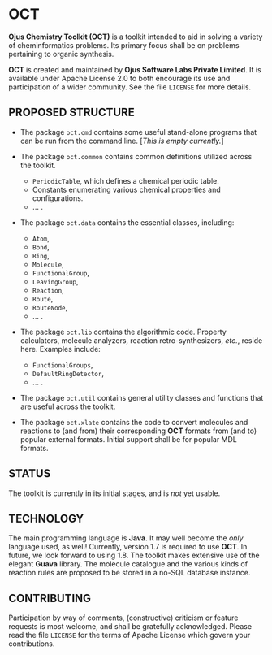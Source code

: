 OCT
===
__Ojus Chemistry Toolkit (OCT)__ is a toolkit intended to aid in solving a variety of cheminformatics problems.  Its primary focus shall be on problems pertaining to organic synthesis.

__OCT__ is created and maintained by __Ojus Software Labs Private Limited__.  It is available under Apache License 2.0 to both encourage its use and participation of a wider community.  See the file `LICENSE` for more details.

PROPOSED STRUCTURE
------------------
*  The package `oct.cmd` contains some useful stand-alone programs that can be run from the command line.  [_This is empty currently._]

*  The package `oct.common` contains common definitions utilized across the toolkit.
   -  `PeriodicTable`, which defines a chemical periodic table.
   -   Constants enumerating various chemical properties and configurations.
   -  ... .

*  The package `oct.data` contains the essential classes, including:
   -  `Atom`,
   -  `Bond`,
   -  `Ring`,
   -  `Molecule`,
   -  `FunctionalGroup`,
   -  `LeavingGroup`,
   -  `Reaction`,
   -  `Route`,
   -  `RouteNode`,
   -   ... .

*  The package `oct.lib` contains the algorithmic code.  Property calculators, molecule analyzers, reaction retro-synthesizers, _etc._, reside here.  Examples include:
   -  `FunctionalGroups`,
   -  `DefaultRingDetector`,
   -  ... .

*  The package `oct.util` contains general utility classes and functions that are useful across the toolkit.

*  The package `oct.xlate` contains the code to convert molecules and reactions to (and from) their corresponding __OCT__ formats from (and to) popular external formats.  Initial support shall be for popular MDL formats.

STATUS
------
The toolkit is currently in its initial stages, and is _not_ yet usable.

TECHNOLOGY
----------
The main programming language is __Java__.  It may well become the _only_ language used, as well!  Currently, version 1.7 is required to use __OCT__.  In future, we look forward to using 1.8.  The toolkit makes extensive use of the elegant __Guava__ library.  The molecule catalogue and the various kinds of reaction rules are proposed to be stored in a no-SQL database instance.

CONTRIBUTING
------------
Participation by way of comments, (constructive) criticism or feature requests is most welcome, and shall be gratefully acknowledged.  Please read the file `LICENSE` for the terms of Apache License which govern your contributions.
